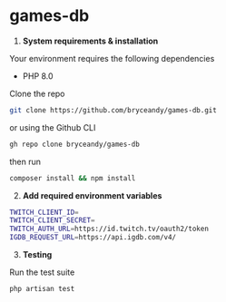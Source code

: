 # games-db

1. __System requirements & installation__

Your environment requires the following dependencies

- PHP 8.0

Clone the repo

```bash
git clone https://github.com/bryceandy/games-db.git
```
 or using the Github CLI

```bash
gh repo clone bryceandy/games-db
```
then run

 ```bash
composer install && npm install
 ```  

2. __Add required environment variables__

```bash
TWITCH_CLIENT_ID=
TWITCH_CLIENT_SECRET=
TWITCH_AUTH_URL=https://id.twitch.tv/oauth2/token
IGDB_REQUEST_URL=https://api.igdb.com/v4/
```
   
3. __Testing__

Run the test suite

```bash
php artisan test
```



